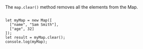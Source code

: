 The `map.clear()` method
removes all the elements from the Map.

<Editor lang="javascript">
<code>
let myMap = new Map([
  ["name", "Sam Smith"],
  ["age", 32]
]);
let result = myMap.clear();
console.log(myMap);
</code>
</Editor>